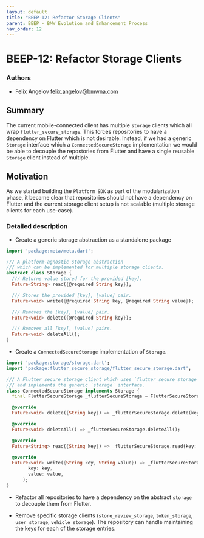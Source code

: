 ```yaml
---
layout: default
title: "BEEP-12: Refactor Storage Clients"
parent: BEEP - BMW Evolution and Enhancement Process
nav_order: 12
---
```


# BEEP-12: Refactor Storage Clients

### Authors

- Felix Angelov <felix.angelov@bmwna.com>

## Summary

The current mobile-connected client has multiple `storage` clients which all wrap `flutter_secure_storage`. This forces repositories to have a dependency on Flutter which is not desirable. Instead, if we had a generic `Storage` interface which a `ConnectedSecureStorage` implementation we would be able to decouple the repostories from Flutter and have a single reusable `Storage` client instead of multiple.

## Motivation

As we started building the `Platform SDK` as part of the modularization phase, it became clear that repositories should not have a dependency on Flutter and the current storage client setup is not scalable (multiple storage clients for each use-case).

### Detailed description

- Create a generic storage abstraction as a standalone package

```dart
import 'package:meta/meta.dart';

/// A platform-agnostic storage abstraction
/// which can be implemented for multiple storage clients.
abstract class Storage {
  /// Returns value stored for the provided [key].
  Future<String> read({@required String key});

  /// Stores the provided [key], [value] pair.
  Future<void> write({@required String key, @required String value});

  /// Removes the [key], [value] pair.
  Future<void> delete({@required String key});

  /// Removes all [key], [value] pairs.
  Future<void> deleteAll();
}
```

- Create a `ConnectedSecureStorage` implementation of `Storage`.

```dart
import 'package:storage/storage.dart';
import 'package:flutter_secure_storage/flutter_secure_storage.dart';

/// A Flutter secure storage client which uses `flutter_secure_storage`
/// and implements the generic `storage` interface.
class ConnectedSecureStorage implements Storage {
  final FlutterSecureStorage _flutterSecureStorage = FlutterSecureStorage();

  @override
  Future<void> delete({String key}) => _flutterSecureStorage.delete(key: key);

  @override
  Future<void> deleteAll() => _flutterSecureStorage.deleteAll();

  @override
  Future<String> read({String key}) => _flutterSecureStorage.read(key: key);

  @override
  Future<void> write({String key, String value}) => _flutterSecureStorage.write(
        key: key,
        value: value,
      );
}
```

- Refactor all repositories to have a dependency on the abstract `storage` to decouple them from Flutter.

- Remove specific storage clients (`store_review_storage`, `token_storage`, `user_storage`, `vehicle_storage`). The repository can handle maintaining the keys for each of the storage entries.
